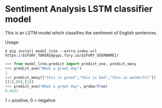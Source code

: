 # Sentiment Analysis LSTM classifier model

This is an LSTM model which classifies the sentiment of English sentences.

Usage:

`$ pip install model_lstm --extra-index-url https://${FURY_TOKEN}@pypi.fury.io/${FURY_USERNAME}/`

``` python
>>> from model_lstm.predict import predict_one, predict_many
>>> predict_one("What a great day")
1
>>> predict_many(["this is great","this is bad","this is wonderful"])
[[1],[0],[1]]
>>> predict_one("What a great day", proba=True)
0.9437
```
1 = positive, 0 = negative